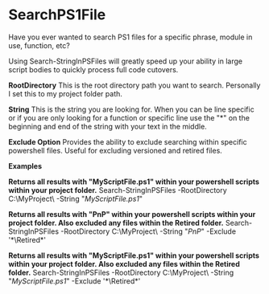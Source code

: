 # SearchPS1File
Have you ever wanted to search PS1 files for a specific phrase, module in use, function, etc? 

Using Search-StringInPSFiles will greatly speed up your ability in large script bodies to quickly process full code cutovers.

**RootDirectory**
    This is the root directory path you want to search. Personally I set this to my project folder path.
    
**String**
    This is the string you are looking for. When you can be line specific or if you are only looking for a function
    or specific line use the "*" on the beginning and end of the string with your text in the middle.

**Exclude Option**
    Provides the ability to exclude searching within specific powershell files. Useful for excluding versioned and retired files.

**Examples**

**Returns all results with "MyScriptFile.ps1" within your powershell scripts within your project folder.**
Search-StringInPSFiles -RootDirectory C:\MyProject\ -String "*MyScriptFile.ps1*"

**Returns all results with "PnP" within your powershell scripts within your project folder. Also excluded any files within the Retired folder.**
Search-StringInPSFiles -RootDirectory C:\MyProject\ -String "*PnP*" -Exclude '*\Retired\*'

**Returns all results with "MyScriptFile.ps1" within your powershell scripts within your project folder. Also excluded any files within the Retired folder.**
Search-StringInPSFiles -RootDirectory C:\MyProject\ -String "*MyScriptFile.ps1*" -Exclude '*\Retired\*'
